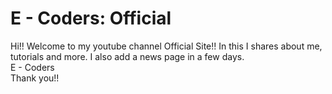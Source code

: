 # E - Coders: Official
Hi!! Welcome to my youtube channel Official Site!! In this I shares about me, tutorials and more. I also add a news page in a few days.<br>
E - Coders<br>
Thank you!!

